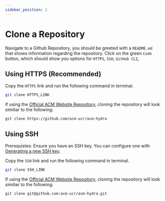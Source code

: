 ```yaml
---
sidebar_position: 2
---
```


# Clone a Repository

Navigate to a Github Repository, you should be greeted with a `README.md` that shows information regarding the repository. Click on the green `Code` button, which should show you options for `HTTPS`, `SSH`, `GitHub CLI`,

## Using HTTPS (Recommended)

Copy the `HTTPS` link and run the following command in terminal.

```bash
git clone HTTPS_LINK
```

If using the [Official ACM Website Repository](https://github.com/acm-ucr/acm-hydra/tree/dev), cloning the repository will look similiar to the following:

```
git clone https://github.com/acm-ucr/acm-hydra
```

## Using SSH

Prerequistes: Ensure you have an SSH key. You can configure one with [Generating a new SSH key](https://docs.github.com/en/authentication/connecting-to-github-with-ssh/generating-a-new-ssh-key-and-adding-it-to-the-ssh-agent).

Copy the `SSH` link and run the following command in terminal.

```bash
git clone SSH_LINK
```

If using the [Official ACM Website Repository](https://github.com/acm-ucr/acm-hydra/tree/dev), cloning the repository will look similiar to the following:

```
git clone git@github.com:acm-ucr/acm-hydra.git
```
